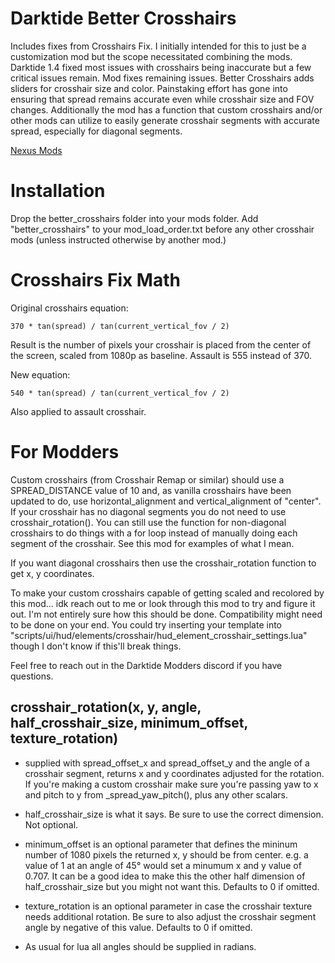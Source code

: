 # Darktide Better Crosshairs

Includes fixes from Crosshairs Fix. I initially intended for this to just be a customization mod but the scope necessitated combining the mods. Darktide 1.4 fixed most issues with crosshairs being inaccurate but a few critical issues remain. Mod fixes remaining issues. Better Crosshairs adds sliders for crosshair size and color. Painstaking effort has gone into ensuring that spread remains accurate even while crosshair size and FOV changes. Additionally the mod has a function that custom crosshairs and/or other mods can utilize to easily generate crosshair segments with accurate spread, especially for diagonal segments.

[Nexus Mods](https://www.nexusmods.com/warhammer40kdarktide/mods/36)

# Installation

Drop the better_crosshairs folder into your mods folder. Add "better_crosshairs" to your mod_load_order.txt before any other crosshair mods (unless instructed otherwise by another mod.)

# Crosshairs Fix Math

Original crosshairs equation:

    370 * tan(spread) / tan(current_vertical_fov / 2)

Result is the number of pixels your crosshair is placed from the center of the screen, scaled from 1080p as baseline. Assault is 555 instead of 370.

New equation:

    540 * tan(spread) / tan(current_vertical_fov / 2)

Also applied to assault crosshair.

# For Modders

Custom crosshairs (from Crosshair Remap or similar) should use a SPREAD_DISTANCE value of 10 and, as vanilla crosshairs have been updated to do, use horizontal_alignment and vertical_alignment of "center". If your crosshair has no diagonal segments you do not need to use crosshair_rotation(). You can still use the function for non-diagonal crosshairs to do things with a for loop instead of manually doing each segment of the crosshair. See this mod for examples of what I mean.

If you want diagonal crosshairs then use the crosshair_rotation function to get x, y coordinates.

To make your custom crosshairs capable of getting scaled and recolored by this mod... idk reach out to me or look through this mod to try and figure it out. I'm not entirely sure how this should be done. Compatibility might need to be done on your end. You could try inserting your template into "scripts/ui/hud/elements/crosshair/hud_element_crosshair_settings.lua" though I don't know if this'll break things.

Feel free to reach out in the Darktide Modders discord if you have questions.

## crosshair_rotation(x, y, angle, half_crosshair_size, minimum_offset, texture_rotation)

* supplied with spread_offset_x and spread_offset_y and the angle of a crosshair segment, returns x and y coordinates adjusted for the rotation. If you're making a custom crosshair make sure you're passing yaw to x and pitch to y from \_spread\_yaw\_pitch(), plus any other scalars.

* half_crosshair_size is what it says. Be sure to use the correct dimension. Not optional.

* minimum_offset is an optional parameter that defines the mininum number of 1080 pixels the returned x, y should be from center. e.g. a value of 1 at an angle of 45° would set a minumum x and y value of 0.707. It can be a good idea to make this the other half dimension of half_crosshair_size but you might not want this. Defaults to 0 if omitted.

* texture_rotation is an optional parameter in case the crosshair texture needs additional rotation. Be sure to also adjust the crosshair segment angle by negative of this value. Defaults to 0 if omitted.

* As usual for lua all angles should be supplied in radians.
 